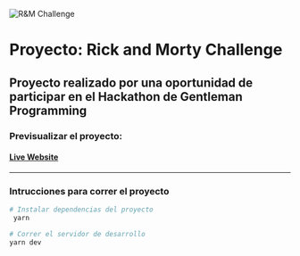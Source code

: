 ![R&M Challenge](https://i.imgur.com/AceEkO4.png)
# Proyecto: Rick and Morty Challenge

## Proyecto realizado por una oportunidad de participar en el Hackathon de Gentleman Programming


### Previsualizar el proyecto:
#### [Live Website](https://rickandmorty-gp-challenge.netlify.app/)
___



### Intrucciones para correr el proyecto
```bash
# Instalar dependencias del proyecto
 yarn

# Correr el servidor de desarrollo
yarn dev

```

